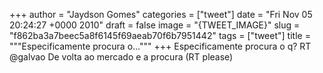 
+++
author = "Jaydson Gomes"
categories = ["tweet"]
date = "Fri Nov 05 20:24:27 +0000 2010"
draft = false
image = "{TWEET_IMAGE}"
slug = "f862ba3a7beec5a8f6145f69aeab70f6b7951442"
tags = ["tweet"]
title = """Especificamente procura o..."""
+++
Especificamente procura o q? RT @galvao De volta ao mercado e a procura (RT please)

